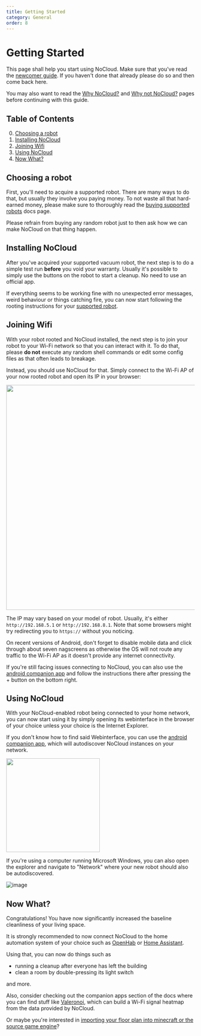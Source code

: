 ```yaml
---
title: Getting Started
category: General
order: 8
---
```


# Getting Started

This page shall help you start using NoCloud. Make sure that you've read the [newcomer guide](https://Valetudo.Cloud/pages/general/newcomer-guide.html).
If you haven't done that already please do so and then come back here.

You may also want to read the [Why NoCloud?](https://Valetudo.Cloud/pages/general/why-NoCloud.html) and [Why not NoCloud?](https://Valetudo.Cloud/pages/general/why-not-NoCloud.html)
pages before continuing with this guide.

## Table of Contents
0. [Choosing a robot](#choosing_a_robot)
1. [Installing NoCloud](#installing_NoCloud)
2. [Joining Wifi](#joining_wifi)
3. [Using NoCloud](#using_NoCloud)
4. [Now What?](#now_what)

## Choosing a robot<a id='choosing_a_robot'></a>

First, you'll need to acquire a supported robot. There are many ways to do that, but usually they involve you paying money.
To not waste all that hard-earned money, please make sure to thoroughly read the [buying supported robots](https://Valetudo.Cloud/pages/general/buying-supported-robots.html)
docs page.

Please refrain from buying any random robot just to then ask how we can make NoCloud on that thing happen.

## Installing NoCloud<a id='installing_NoCloud'></a>

After you've acquired your supported vacuum robot, the next step is to do a simple test run **before** you void
your warranty. Usually it's possible to simply use the buttons on the robot to start a cleanup. No need to use an official app.

If everything seems to be working fine with no unexpected error messages, weird behaviour or things catching fire, you can
now start following the rooting instructions for your [supported robot](https://Valetudo.Cloud/pages/general/supported-robots.html).

## Joining Wifi<a id='joining_wifi'></a>

With your robot rooted and NoCloud installed, the next step is to join your robot to your Wi-Fi network
so that you can interact with it.
To do that, please **do not** execute any random shell commands or edit some config files as that often leads to breakage.

Instead, you should use NoCloud for that. Simply connect to the Wi-Fi AP of your now rooted robot and open its IP in your browser:

[<img src="https://user-images.githubusercontent.com/974410/198879902-4d1de531-1537-4e89-b85c-17c693ed8fdc.png" height=600>](https://user-images.githubusercontent.com/974410/198879902-4d1de531-1537-4e89-b85c-17c693ed8fdc.png)

The IP may vary based on your model of robot. Usually, it's either `http://192.168.5.1` or `http://192.168.8.1`.
Note that some browsers might try redirecting you to `https://` without you noticing.

On recent versions of Android, don't forget to disable mobile data and click through about seven nagscreens as otherwise the OS will not route
any traffic to the Wi-Fi AP as it doesn't provide any internet connectivity.

If you're still facing issues connecting to NoCloud, you can also use the [android companion app](https://Valetudo.Cloud/pages/companion_apps/NoCloud_companion.html)
and follow the instructions there after pressing the + button on the bottom right.


## Using NoCloud<a id='using_NoCloud'></a>

With your NoCloud-enabled robot being connected to your home network, you can now start using it by simply opening
its webinterface in the browser of your choice unless your choice is the Internet Explorer.

If you don't know how to find said Webinterface, you can use the [android companion app](https://Valetudo.Cloud/pages/companion_apps/NoCloud_companion.html),
which will autodiscover NoCloud instances on your network.

[<img src="https://github.com/DGAlexandru/NoCloud-companion/raw/master/fastlane/metadata/android/en-US/images/phoneScreenshots/screenshot-02.png" width=250>](https://github.com/DGAlexandru/NoCloud-companion/raw/master/fastlane/metadata/android/en-US/images/phoneScreenshots/screenshot-02.png)

If you're using a computer running Microsoft Windows, you can also open the explorer and navigate to "Network" where your new robot should also be autodiscovered.

<img src="https://user-images.githubusercontent.com/974410/127387044-da7e8c18-390f-40bc-88b1-3ff316e4e6cf.png" alt="image">

## Now What?<a id='now_what'></a>

Congratulations! You have now significantly increased the baseline cleanliness of your living space.

It is strongly recommended to now connect NoCloud to the home automation system of your choice such as [OpenHab](https://Valetudo.Cloud/pages/integrations/openhab-integration.html)
or [Home Assistant](https://Valetudo.Cloud/pages/integrations/home-assistant-integration.html).

Using that, you can now do things such as

- running a cleanup after everyone has left the building
- clean a room by double-pressing its light switch

and more.

Also, consider checking out the companion apps section of the docs where you can find stuff like [Valeronoi](https://github.com/ccoors/Valeronoi),
which can build a Wi-Fi signal heatmap from the data provided by NoCloud.

Or maybe you're interested in [importing your floor plan into minecraft or the source game engine](https://Valetudo.Cloud/pages/companion_apps/fun_games.html)?
